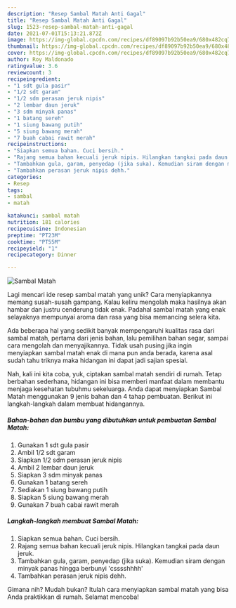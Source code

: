 ```yaml
---
description: "Resep Sambal Matah Anti Gagal"
title: "Resep Sambal Matah Anti Gagal"
slug: 1523-resep-sambal-matah-anti-gagal
date: 2021-07-01T15:13:21.872Z
image: https://img-global.cpcdn.com/recipes/df89097b92b50ea9/680x482cq70/sambal-matah-foto-resep-utama.jpg
thumbnail: https://img-global.cpcdn.com/recipes/df89097b92b50ea9/680x482cq70/sambal-matah-foto-resep-utama.jpg
cover: https://img-global.cpcdn.com/recipes/df89097b92b50ea9/680x482cq70/sambal-matah-foto-resep-utama.jpg
author: Roy Maldonado
ratingvalue: 3.6
reviewcount: 3
recipeingredient:
- "1 sdt gula pasir"
- "1/2 sdt garam"
- "1/2 sdm perasan jeruk nipis"
- "2 lembar daun jeruk"
- "3 sdm minyak panas"
- "1 batang sereh"
- "1 siung bawang putih"
- "5 siung bawang merah"
- "7 buah cabai rawit merah"
recipeinstructions:
- "Siapkan semua bahan. Cuci bersih."
- "Rajang semua bahan kecuali jeruk nipis. Hilangkan tangkai pada daun jeruk."
- "Tambahkan gula, garam, penyedap (jika suka). Kemudian siram dengan minyak panas hingga berbunyi &#39;csssshhhh&#39;"
- "Tambahkan perasan jeruk nipis dehh."
categories:
- Resep
tags:
- sambal
- matah

katakunci: sambal matah 
nutrition: 181 calories
recipecuisine: Indonesian
preptime: "PT23M"
cooktime: "PT55M"
recipeyield: "1"
recipecategory: Dinner

---
```



![Sambal Matah](https://img-global.cpcdn.com/recipes/df89097b92b50ea9/680x482cq70/sambal-matah-foto-resep-utama.jpg)

Lagi mencari ide resep sambal matah yang unik? Cara menyiapkannya memang susah-susah gampang. Kalau keliru mengolah maka hasilnya akan hambar dan justru cenderung tidak enak. Padahal sambal matah yang enak selayaknya mempunyai aroma dan rasa yang bisa memancing selera kita.

Ada beberapa hal yang sedikit banyak mempengaruhi kualitas rasa dari sambal matah, pertama dari jenis bahan, lalu pemilihan bahan segar, sampai cara mengolah dan menyajikannya. Tidak usah pusing jika ingin menyiapkan sambal matah enak di mana pun anda berada, karena asal sudah tahu triknya maka hidangan ini dapat jadi sajian spesial.




Nah, kali ini kita coba, yuk, ciptakan sambal matah sendiri di rumah. Tetap berbahan sederhana, hidangan ini bisa memberi manfaat dalam membantu menjaga kesehatan tubuhmu sekeluarga. Anda dapat menyiapkan Sambal Matah menggunakan 9 jenis bahan dan 4 tahap pembuatan. Berikut ini langkah-langkah dalam membuat hidangannya.

<!--inarticleads1-->

##### Bahan-bahan dan bumbu yang dibutuhkan untuk pembuatan Sambal Matah:

1. Gunakan 1 sdt gula pasir
1. Ambil 1/2 sdt garam
1. Siapkan 1/2 sdm perasan jeruk nipis
1. Ambil 2 lembar daun jeruk
1. Siapkan 3 sdm minyak panas
1. Gunakan 1 batang sereh
1. Sediakan 1 siung bawang putih
1. Siapkan 5 siung bawang merah
1. Gunakan 7 buah cabai rawit merah




<!--inarticleads2-->

##### Langkah-langkah membuat Sambal Matah:

1. Siapkan semua bahan. Cuci bersih.
1. Rajang semua bahan kecuali jeruk nipis. Hilangkan tangkai pada daun jeruk.
1. Tambahkan gula, garam, penyedap (jika suka). Kemudian siram dengan minyak panas hingga berbunyi &#39;csssshhhh&#39;
1. Tambahkan perasan jeruk nipis dehh.




Gimana nih? Mudah bukan? Itulah cara menyiapkan sambal matah yang bisa Anda praktikkan di rumah. Selamat mencoba!
